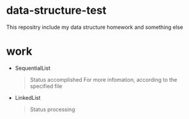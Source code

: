 # data-structure-test
This repositry include my data structure homework and something else

# work
* SequentialList
  > Status accomplished
    > For more infomation, according to the specified file

* LinkedList
  > Status processing
